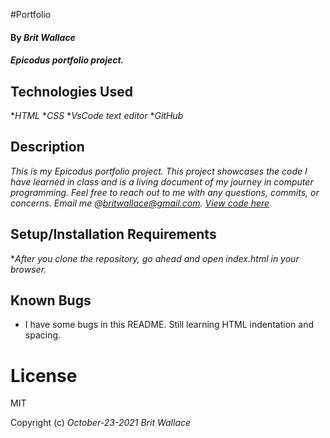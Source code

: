 #Portfolio

#### By _**Brit Wallace**_

#### _Epicodus portfolio project._

## Technologies Used

*_HTML_
*_CSS_
*_VsCode text editor_
*_GitHub_

## Description

_This is my Epicodus portfolio project. This project showcases the code I have learned in class and is a living document of my journey in computer programming.  Feel free to reach out to me with any questions, commits, or concerns. Email me @britwallace@gmail.com. [View code here](https://github.com/BritWallace/portfolio-.git)_

## Setup/Installation Requirements

*_After you clone the repository, go ahead and open index.html in your browser._

## Known Bugs

* I have some bugs in this README.  Still learning HTML indentation and spacing.  

# License

MIT

Copyright (c) _October-23-2021_ _Brit Wallace_

